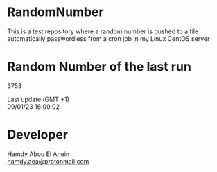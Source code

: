 # RandomNumber    
This is a test repository where a random number is pushed to a file automatically passwordless from a cron job in my Linux CentOS server    
# Random Number of the last run   
3753
      
Last update (GMT +1)    
09/01/23 16:00:02
# Developer    
Hamdy Abou El Anein   
hamdy.aea@protonmail.com
